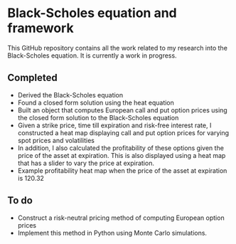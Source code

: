 # Black-Scholes equation and framework

This GitHub repository contains all the work related to my research into the Black-Scholes equation. It is currently a work in progress.

## Completed
- Derived the Black-Scholes equation
- Found a closed form solution using the heat equation
- Built an object that computes European call and put option prices using the closed form solution to the Black-Scholes equation
- Given a strike price, time till expiration and risk-free interest rate, I constructed a heat map displaying call and put option prices for varying spot prices and volatilities
- In addition, I also calculated the profitability of these options given the price of the asset at expiration. This is also displayed using a heat map that has a slider to vary the price at expiration.
- Example profitability heat map when the price of the asset at expiration is 120.32

## To do
- Construct a risk-neutral pricing method of computing European option prices
- Implement this method in Python using Monte Carlo simulations.
